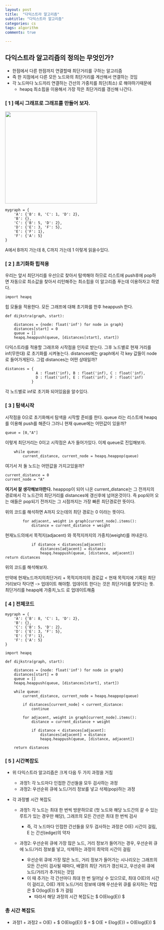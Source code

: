 ```yaml
---
layout: post
title:  "다익스트라 알고리즘"
subtitle: "다익스트라 알고리즘"
categories: cs
tags: algorithm
comments: true

---
```


## 다익스트라 알고리즘의 정의는 무엇인가?
- 한점에서 다른 한점까지 연결할때 최단거리를 구하는 알고리즘
- 즉 한 지점에서 다른 모든 노드와의 최단거리를 계산해서 연결하는 것임
- 각 노드마다 노드끼리 연결하는 간선의 가중치를 최단(최소) 로 해야하기때문에
    - heapq 최소힙을 이용해서 가장 작은 최단거리를 갱신해 나간다.


### [ 1 ] 예시 그래프로 그래프를 만들어 보자.

<img src="https://www.fun-coding.org/00_Images/dijkstra.png" width=300>


```
mygraph = {
    'A': {'B': 8, 'C': 1, 'D': 2},
    'B': {},
    'C': {'B': 5, 'D': 2},
    'D': {'E': 3, 'F': 5},
    'E': {'F': 1},
    'F': {'A': 5}
}
```
A에서 B까지 가는데 8, C까지 가는데 1 이렇게 읽을수있다.

### [ 2 ] 초기화화 힙적용

우리는 앞서 최단거리를 우선으로 찾아서 탐색해야 하므로 리스트에 push후에 pop하면 자동으로 최소값을 찾아서 리턴해주는
최소힙을 이 알고리즘 푸는데 이용하자고 하였다.


```
import heapq
```

힙 모듈을 적용한다.
모든 그래프에 대해 초기화를 한후 heappush 한다.


```
def dijkstra(graph, start):

    distances = {node: float('inf') for node in graph}
    distances[start] = 0
    queue = []
    heapq.heappush(queue, [distances[start], start])
```

다익스트라를 적용할 그래프와 시작점을 인자로 받는다.
그후 노드별로 현재 거리를 inf(무한대) 로 초기화를 시켜놓는다.
distances에는 graph에서 각 key 값들이 node로 들어가게된다. 그럼 distances는 어떤 상태일까?

```
distances = {
              A : float('inf), B : float('inf), C : float('inf), 
              D : float('inf), E : float('inf), F : float('inf)
            }
```
각 노드별로 inf로 초기화 되어있음을 알수있다.

### [ 3 ] 탐색시작

시작점을 0으로 초기화해서 탐색을 시작할 준비를 한다.
queue 라는 리스트에 heapq를 이용해 push를 해준다
그러니 현재 queue에는 어떤값이 있을까?

```
queue = [0,"A"]
```

이렇게 최단거리는 0이고 시작점은 A가 들어가있다.
이제 queue로 진입해보자.

``` 
    while queue:
        current_distance, current_node = heapq.heappop(queue)
```
여기서 저 둘 노드는 어떤값을 가지고있을까?

```
current_distance = 0
current_node = "A"
```
**여기서 잘 생각해보야한다.**
heappop이 되어 나온 current_distance는 그 전까지의 경로에서 
각 노드간의 최단거리를 distances에 갱신후에 넘어온것이다.
즉 pop되어 오는 애들은 pop되기 전까지는 그 시점까지는 가장 빠른 최단경로란 뜻이다.

위의 코드를 해석하면 A까지 오는데의 최단 경로는 0 이라는 뜻이다.

```
        for adjacent, weight in graph[current_node].items():
            distance = current_distance + weight
```

현재노드의에서 목적지(adjacent) 와 목적지까지의 가중치(weight)를 꺼내온다.

```
            if distance < distances[adjacent]:
                distances[adjacent] = distance
                heapq.heappush(queue, [distance, adjacent])
return distances
```

위의 코드를 해석해보자.

만약에 현재노드까지의최단거리 + 목적지까지의 경로값 < 현재 목적지에 기록된 최단거리보다 작다면 -> 업데이트 해야함.
업데이트 한다는 것은 최단거리를 찾앗다는 뜻. 최단거리를 heapq에 가중치,노드 로 업데이트해줌


### [ 4 ] 전체코드
```
mygraph = {
    'A': {'B': 8, 'C': 1, 'D': 2},
    'B': {},
    'C': {'B': 5, 'D': 2},
    'D': {'E': 3, 'F': 5},
    'E': {'F': 1},
    'F': {'A': 5}
}

import heapq

def dijkstra(graph, start):
    
    distances = {node: float('inf') for node in graph}
    distances[start] = 0
    queue = []
    heapq.heappush(queue, [distances[start], start])
    
    while queue:
        current_distance, current_node = heapq.heappop(queue)
        
        if distances[current_node] < current_distance:
            continue
            
        for adjacent, weight in graph[current_node].items():
            distance = current_distance + weight
            
            if distance < distances[adjacent]:
                distances[adjacent] = distance
                heapq.heappush(queue, [distance, adjacent])
                
    return distances

```

### [ 5 ] 시간복잡도

- 위 다익스트라 알고리즘은 크게 다음 두 가지 과정을 거침
  - 과정1: 각 노드마다 인접한 간선들을 모두 검사하는 과정
  - 과정2: 우선순위 큐에 노드/거리 정보를 넣고 삭제(pop)하는 과정
  
- 각 과정별 시간 복잡도
  - 과정1: 각 노드는 최대 한 번씩 방문하므로 (첫 노드와 해당 노드간의 갈 수 있는 루트가 있는 경우만 해당), 그래프의 모든 간선은 최대 한 번씩 검사
    - 즉, 각 노드마다 인접한 간선들을 모두 검사하는 과정은 O(E) 시간이 걸림, E 는 간선(edge)의 약자

  - 과정2: 우선순위 큐에 가장 많은 노드, 거리 정보가 들어가는 경우, 우선순위 큐에 노드/거리 정보를 넣고, 삭제하는 과정이 최악의 시간이 걸림
    - 우선순위 큐에 가장 많은 노드, 거리 정보가 들어가는 시나리오는 그래프의 모든 간선이 검사될 때마다, 배열의 최단 거리가 갱신되고, 우선순위 큐에 노드/거리가 추가되는 것임
    - 이 때 추가는 각 간선마다 최대 한 번 일어날 수 있으므로, 최대 O(E)의 시간이 걸리고, O(E) 개의 노드/거리 정보에 대해 우선순위 큐를 유지하는 작업은 $ O(log{E}) $ 가 걸림
      - 따라서 해당 과정의 시간 복잡도는 $ O(Elog{E}) $ 
    
### 총 시간 복잡도
  - 과정1 + 과정2 = O(E) + $ O(Elog{E}) $  = $ O(E + Elog{E}) = O(Elog{E}) $
